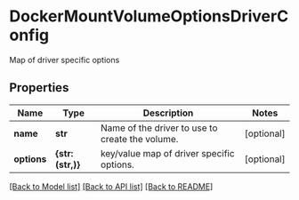 # DockerMountVolumeOptionsDriverConfig

Map of driver specific options

## Properties
Name | Type | Description | Notes
------------ | ------------- | ------------- | -------------
**name** | **str** | Name of the driver to use to create the volume. | [optional] 
**options** | **{str: (str,)}** | key/value map of driver specific options. | [optional] 

[[Back to Model list]](../README.md#documentation-for-models) [[Back to API list]](../README.md#documentation-for-api-endpoints) [[Back to README]](../README.md)


